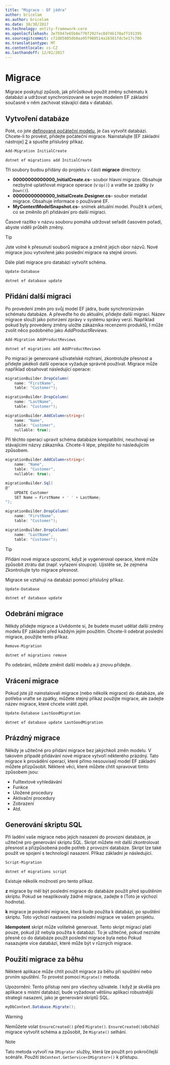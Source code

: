 ```yaml
---
title: "Migrace - EF jádra"
author: bricelam
ms.author: bricelam
ms.date: 10/30/2017
ms.technology: entity-framework-core
ms.openlocfilehash: 3e75947e65b8e7707292fec8d74b170aff191395
ms.sourcegitcommit: c72d85805db0aa95f980514a18381fdc5e17c786
ms.translationtype: MT
ms.contentlocale: cs-CZ
ms.lasthandoff: 12/01/2017
---
```

<a name="migrations"></a>Migrace
==========
Migrace poskytují způsob, jak přírůstkově použít změny schématu k databázi a udržovat synchronizované se svým modelem EF základní současně v něm zachovat stávající data v databázi.

<a name="creating-the-database"></a>Vytvoření databáze
---------------------
Poté, co jste [definované počáteční modelu][1], je čas vytvořit databázi. Chcete-li to provést, přidejte počáteční migrace.
Nainstalujte [EF základní nástroje] [ 2] a spusťte příslušný příkaz.

``` powershell
Add-Migration InitialCreate
```
``` Console
dotnet ef migrations add InitialCreate
```

Tři soubory budou přidány do projektu v části **migrace** directory:

* **00000000000000_InitialCreate.cs**– soubor hlavní migrace. Obsahuje nezbytné uplatňovat migrace operace (v `Up()`) a vraťte se zpátky (v `Down()`).
* **00000000000000_InitialCreate.Designer.cs**– soubor metadat migrace. Obsahuje informace o používané EF.
* **MyContextModelSnapshot.cs**– snímek aktuální model. Použít k určení, co se změnilo při přidávání pro další migraci.

Časové razítko v názvu souboru pomáhá udržovat seřadit časovém pořadí, abyste viděli průběh změny.

> [!TIP]
> Jste volné k přesunutí souborů migrace a změnit jejich obor názvů. Nové migrace jsou vytvořené jako poslední migrace na stejné úrovni.

Dále platí migrace pro databázi vytvořit schéma.

``` powershell
Update-Database
```
``` Console
dotnet ef database update
```

<a name="adding-another-migration"></a>Přidání další migraci
------------------------
Po provedení změn pro svůj model EF jádra, bude synchronizován schématu databáze. A převeďte ho do aktuální, přidejte další migraci. Název migrace slouží jako potvrzení zprávy v systému správy verzí. Například pokud byly provedeny změny uložte zákazníka recenzemi produktů, I může zvolit něco podobného jako *AddProductReviews*.

``` powershell
Add-Migration AddProductReviews
```
``` Console
dotnet ef migrations add AddProductReviews
```

Po migraci je generované uživatelské rozhraní, zkontrolujte přesnost a přidejte jakékoli další operace vyžaduje správně používat. Migrace může například obsahovat následující operace:

``` csharp
migrationBuilder.DropColumn(
    name: "FirstName",
    table: "Customer");

migrationBuilder.DropColumn(
    name: "LastName",
    table: "Customer");

migrationBuilder.AddColumn<string>(
    name: "Name",
    table: "Customer",
    nullable: true);
```

Při těchto operací upravit schéma databáze kompatibilní, neuchovají se stávajícími názvy zákazníka. Chcete-li lépe, přepište ho následujícím způsobem.

``` csharp
migrationBuilder.AddColumn<string>(
    name: "Name",
    table: "Customer",
    nullable: true);

migrationBuilder.Sql(
@"
    UPDATE Customer
    SET Name = FirstName + ' ' + LastName;
");

migrationBuilder.DropColumn(
    name: "FirstName",
    table: "Customer");

migrationBuilder.DropColumn(
    name: "LastName",
    table: "Customer");
```

> [!TIP]
> Přidání nové migrace upozorní, když je vygeneroval operace, které může způsobit ztrátu dat (např. vyřazení sloupce). Ujistěte se, že zejména Zkontrolujte tyto migrace přesnost.

Migrace se vztahují na databázi pomocí příslušný příkaz.

``` powershell
Update-Database
```
``` Console
dotnet ef database update
```

<a name="removing-a-migration"></a>Odebrání migrace
--------------------
Někdy přidejte migrace a Uvědomte si, že budete muset udělat další změny modelu EF základní před každým jejím použitím.
Chcete-li odebrat poslední migrace, použijte tento příkaz.

``` powershell
Remove-Migration
```
``` Console
dotnet ef migrations remove
```

Po odebrání, můžete změnit další modelu a ji znovu přidejte.

<a name="reverting-a-migration"></a>Vrácení migrace
---------------------
Pokud jste již nainstalovali migrace (nebo několik migrace) do databáze, ale potřeba vraťte se zpátky, můžete stejný příkaz použijte migrace, ale zadejte název migrace, které chcete vrátit zpět.

``` powershell
Update-Database LastGoodMigration
```
``` Console
dotnet ef database update LastGoodMigration
```

<a name="empty-migrations"></a>Prázdný migrace
----------------
Někdy je užitečné pro přidání migrace bez jakýchkoli změn modelu. V takovém případě přidávání nové migrace vytvoří některého prázdný. Tato migrace k provádění operací, které přímo nesouvisejí model EF základní můžete přizpůsobit.
Některé věci, které můžete chtít spravovat tímto způsobem jsou:

* Fulltextové vyhledávání
* Funkce
* Uložené procedury
* Aktivační procedury
* Zobrazení
* Atd.

<a name="generating-a-sql-script"></a>Generování skriptu SQL
-----------------------
Při ladění vaše migrace nebo jejich nasazení do provozní databáze, je užitečné pro generování skriptu SQL. Skript můžete mít další zkontrolovat přesnost a přizpůsobená podle potřeb z provozní databáze. Skript lze také použít ve spojení s technologií nasazení. Příkaz základní je následující.

``` powershell
Script-Migration
```
``` Console
dotnet ef migrations script
```

Existuje několik možností pro tento příkaz.

**z** migrace by měl být poslední migrace do databáze použít před spuštěním skriptu. Pokud se neaplikovaly žádné migrace, zadejte `0` (Toto je výchozí hodnota).

**k** migrace je poslední migrace, která bude použita k databázi, po spuštění skriptu. Toto výchozí nastavení na poslední migrace ve vašem projektu.

**Idempotent** skript může volitelně generovat. Tento skript migrací platí pouze, pokud již nebyla použita k databázi. To je užitečné, pokud neznáte přesně co do databáze použít poslední migrace byla nebo Pokud nasazujete více databází, které může být v různých migrace.

<a name="applying-migrations-at-runtime"></a>Použití migrace za běhu
------------------------------
Některé aplikace může chtít použít migrace za běhu při spuštění nebo prvním spuštění. To provést pomocí `Migrate()` metoda.

Upozornění: Tento přístup není pro všechny uživatele. I když je skvělá pro aplikace s místní databází, bude vyžadovat většinu aplikací robustnější strategii nasazení, jako je generování skriptů SQL.

``` csharp
myDbContext.Database.Migrate();
```

> [!WARNING]
> Nemůžete volat `EnsureCreated()` před `Migrate()`. `EnsureCreated()`obchází migrace vytvořit schéma a způsobit, že `Migrate()` selhání.

> [!NOTE]
> Tato metoda vytvoří na `IMigrator` služby, která lze použít pro pokročilejší scénáře. Použití `DbContext.GetService<IMigrator>()` k přístupu.


  [1]: ../../modeling/index.md
  [2]: ../../miscellaneous/cli/index.md
